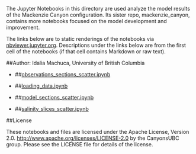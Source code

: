 The Jupyter Notebooks in this directory are used analyze the model results of the Mackenzie Canyon configuration. Its sister repo, mackenzie_canyon, contains more notebooks focused on the model development and improvement.

The links below are to static renderings of the notebooks via
[nbviewer.jupyter.org](http://nbviewer.jupyter.org/).
Descriptions under the links below are from the first cell of the notebooks
(if that cell contains Markdown or raw text).

##Author: Idalia Machuca, University of British Columbia

* ##[observations_sections_scatter.ipynb](http://nbviewer.jupyter.org/urls/bitbucket.org/CanyonsUBC/analysis_mackenzie_canyon/raw/tip/notebooks/observations/observations_sections_scatter.ipynb)  
    
* ##[loading_data.ipynb](http://nbviewer.jupyter.org/urls/bitbucket.org/CanyonsUBC/analysis_mackenzie_canyon/raw/tip/notebooks/observations/loading_data.ipynb)  
    
* ##[model_sections_scatter.ipynb](http://nbviewer.jupyter.org/urls/bitbucket.org/CanyonsUBC/analysis_mackenzie_canyon/raw/tip/notebooks/observations/model_sections_scatter.ipynb)  
    
* ##[salinity_slices_scatter.ipynb](http://nbviewer.jupyter.org/urls/bitbucket.org/CanyonsUBC/analysis_mackenzie_canyon/raw/tip/notebooks/observations/salinity_slices_scatter.ipynb)  
    

##License

These notebooks and files are licensed under the Apache License, Version 2.0.
http://www.apache.org/licenses/LICENSE-2.0 by the CanyonsUBC group.
Please see the LICENSE file for details of the license.
